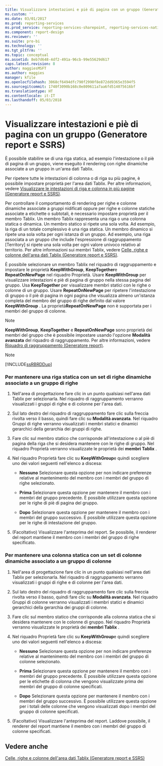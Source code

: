 ```yaml
---
title: Visualizzare intestazioni e piè di pagina con un gruppo (Generatore report e SSRS) | Microsoft Docs
ms.custom: ''
ms.date: 03/01/2017
ms.prod: reporting-services
ms.prod_service: reporting-services-sharepoint, reporting-services-native
ms.component: report-design
ms.reviewer: ''
ms.suite: pro-bi
ms.technology: ''
ms.tgt_pltfrm: ''
ms.topic: conceptual
ms.assetid: 8eb7d648-4df2-491a-96cb-99e55629d617
caps.latest.revision: 8
author: maggiesMSFT
ms.author: maggies
manager: kfile
ms.openlocfilehash: 3068cf6494dfc790f2990f8e872dd9365e3594f5
ms.sourcegitcommit: 1740f3090b168c0e809611a7aa6fd514075616bf
ms.translationtype: HT
ms.contentlocale: it-IT
ms.lasthandoff: 05/03/2018
---
```

# <a name="display-headers-and-footers-with-a-group-report-builder-and-ssrs"></a>Visualizzare intestazioni e piè di pagina con un gruppo (Generatore report e SSRS)
  È possibile stabilire se di una riga statica, ad esempio l'intestazione o il piè di pagina di un gruppo, viene eseguito il rendering con righe dinamiche associate a un gruppo in un'area dati Tablix.  
  
 Per ripetere tutte le intestazioni di colonna o di riga su più pagine, è possibile impostare proprietà per l'area dati Tablix. Per altre informazioni, vedere [Visualizzare le intestazioni di riga e colonna in più pagine (Generatore report e SSRS)](display-row-and-column-headers-on-multiple-pages-report-builder-and-ssrs.md).  
  
 Per controllare il comportamento di rendering per righe e colonne dinamiche associate a gruppi nidificati oppure per righe e colonne statiche associate a etichette o subtotali, è necessario impostare proprietà per il membro Tablix. Un membro Tablix rappresenta una riga o una colonna statica o dinamica. Un membro statico si ripete una sola volta. Ad esempio, la riga di un totale complessivo è una riga statica. Un membro dinamico si ripete una sola volta per ogni istanza di un gruppo. Ad esempio, una riga associata a un gruppo che include l'espressione di raggruppamento [Territory] si ripete una sola volta per ogni valore univoco relativo al territorio. Per altre informazioni sui membri Tablix, vedere [Celle, righe e colonne dell'area dati Tablix &#40;Generatore report e SSRS&#41;](../../reporting-services/report-design/tablix-data-region-cells-rows-and-columns-report-builder-and-ssrs.md).  
  
 È possibile selezionare un membro Tablix nel riquadro di raggruppamento e impostare le proprietà **KeepWithGroup**, **KeepTogether**e **RepeatOnNewPage** nel riquadro Proprietà. Usare **KeepWithGroup** per visualizzare intestazioni e piè di pagina di gruppo nella stessa pagina del gruppo. Usa **KeepTogether** per visualizzare membri statici con le righe o colonne di un gruppo. Usare **RepeatOnNewPage** per ripetere l'intestazione di gruppo o il piè di pagina in ogni pagina che visualizza almeno un'istanza completa del membro del gruppo di righe definito dal valore **KeepWithGroup** . La proprietà**RepeatOnNewPage** non è supportata per i membri del gruppo di colonne.  
  
> [!NOTE]  
>  **KeepWithGroup**, **KeepTogether** e **RepeatOnNewPage** sono proprietà dei membri del gruppo che è possibile impostare usando l'opzione **Modalità avanzata** del riquadro di raggruppamento. Per altre informazioni, vedere [Riquadro di raggruppamento &#40;Generatore report&#41;](../../reporting-services/report-design/grouping-pane-report-builder.md).  
  
> [!NOTE]  
>  [!INCLUDE[ssRBRDDup](../../includes/ssrbrddup-md.md)]  
  
### <a name="to-keep-a-static-row-with-a-set-of-dynamic-rows-associated-with-a-row-group"></a>Per mantenere una riga statica con un set di righe dinamiche associato a un gruppo di righe  
  
1.  Nell'area di progettazione fare clic in un punto qualsiasi nell'area dati Tablix per selezionarla. Nel riquadro di raggruppamento verranno visualizzati i gruppi di righe e di colonne per l'area dati.  
  
2.  Sul lato destro del riquadro di raggruppamento fare clic sulla freccia rivolta verso il basso, quindi fare clic su **Modalità avanzata**. Nel riquadro Gruppi di righe verranno visualizzati i membri statici e dinamici gerarchici della gerarchia dei gruppi di righe.  
  
3.  Fare clic sul membro statico che corrisponde all'intestazione o al piè di pagina della riga che si desidera mantenere con le righe di gruppo. Nel riquadro Proprietà verranno visualizzate le proprietà dei **membri Tablix** .  
  
4.  Nel riquadro Proprietà fare clic su **KeepWithGroup**e quindi scegliere uno dei valori seguenti nell'elenco a discesa:  
  
    -   **Nessuno** Selezionare questa opzione per non indicare preferenze relative al mantenimento del membro con i membri del gruppo di righe selezionato.  
  
    -   **Prima** Selezionare questa opzione per mantenere il membro con i membri del gruppo precedente. È possibile utilizzare questa opzione per le righe di piè di pagina del gruppo.  
  
    -   **Dopo** Selezionare questa opzione per mantenere il membro con i membri del gruppo successivo. È possibile utilizzare questa opzione per le righe di intestazione del gruppo.  
  
5.  (Facoltativo) Visualizzare l'anteprima del report. Se possibile, il renderer del report mantiene il membro con i membri del gruppo di righe specificato.  
  
### <a name="to-keep-a-static-column-with-a-set-of-dynamic-columns-associated-with-a-column-group"></a>Per mantenere una colonna statica con un set di colonne dinamiche associato a un gruppo di colonne  
  
1.  Nell'area di progettazione fare clic in un punto qualsiasi nell'area dati Tablix per selezionarla. Nel riquadro di raggruppamento verranno visualizzati i gruppi di righe e di colonne per l'area dati.  
  
2.  Sul lato destro del riquadro di raggruppamento fare clic sulla freccia rivolta verso il basso, quindi fare clic su **Modalità avanzata**. Nel riquadro Gruppi di colonne verranno visualizzati i membri statici e dinamici gerarchici della gerarchia dei gruppi di colonne.  
  
3.  Fare clic sul membro statico che corrisponde alla colonna statica che si desidera mantenere con le colonne di gruppo. Nel riquadro Proprietà verranno visualizzate le proprietà dei **membri Tablix** .  
  
4.  Nel riquadro Proprietà fare clic su **KeepWithGroup**e quindi scegliere uno dei valori seguenti nell'elenco a discesa:  
  
    -   **Nessuno** Selezionare questa opzione per non indicare preferenze relative al mantenimento del membro con i membri del gruppo di colonne selezionato.  
  
    -   **Prima** Selezionare questa opzione per mantenere il membro con i membri del gruppo precedente. È possibile utilizzare questa opzione per le etichette di colonna che vengono visualizzate prima dei membri del gruppo di colonne specificati.  
  
    -   **Dopo** Selezionare questa opzione per mantenere il membro con i membri del gruppo successivo. È possibile utilizzare questa opzione per i totali delle colonne che vengono visualizzati dopo i membri del gruppo di colonne specificati.  
  
5.  (Facoltativo) Visualizzare l'anteprima del report. Laddove possibile, il renderer del report mantiene il membro con i membri del gruppo di colonne specificati.  
  
## <a name="see-also"></a>Vedere anche  
 [Celle, righe e colonne dell'area dati Tablix (Generatore report e SSRS)](tablix-data-region-report-builder-and-ssrs.md)   
 
  
  
